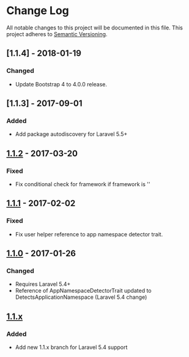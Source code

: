 # Change Log
All notable changes to this project will be documented in this file.
This project adheres to [Semantic Versioning](http://semver.org/).

## [1.1.4] - 2018-01-19
### Changed
 - Update Bootstrap 4 to 4.0.0 release.

## [1.1.3] - 2017-09-01
### Added
 - Add package autodiscovery for Laravel 5.5+

## [1.1.2] - 2017-03-20
### Fixed
 - Fix conditional check for framework if framework is ''

## [1.1.1] - 2017-02-02
### Fixed
 - Fix user helper reference to app namespace detector trait.

## [1.1.0] - 2017-01-26
### Changed
 - Requires Laravel 5.4+
 - Reference of AppNamespaceDetectorTrait updated to DetectsApplicationNamespace (Laravel 5.4 change)

## [1.1.x]
### Added
 - Add new 1.1.x branch for Laravel 5.4 support

[Unreleased]: https://github.com/taskforcedev/laravel-support/compare/v1.1.2...1.1.x
[1.1.2]: https://github.com/taskforcedev/laravel-support/compare/v1.1.1...v1.1.2
[1.1.1]: https://github.com/taskforcedev/laravel-support/compare/v1.1.0...v1.1.1
[1.1.0]: https://github.com/taskforcedev/laravel-support/compare/v1.0.17...v1.1.0
[1.1.x]: https://github.com/taskforcedev/laravel-support/tree/1.1.x